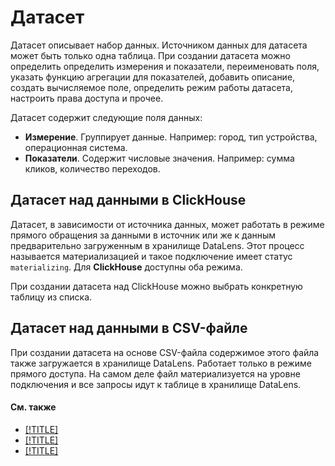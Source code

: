 # Датасет

Датасет описывает набор данных. Источником данных для датасета может быть только одна таблица.
При создании датасета можно определить определить измерения и показатели, переименовать поля, указать функцию агрегации для показателей, добавить описание, создать вычисляемое поле, определить режим работы датасета, настроить права доступа и прочее.

Датасет содержит следующие поля данных:

- **Измерение**. Группирует данные. Например: город, тип устройства, операционная система.
- **Показатели**. Содержит числовые значения. Например: сумма кликов, количество переходов. 

## Датасет над данными в ClickHouse
Датасет, в зависимости от источника данных, может работать в режиме прямого обращения за данными в источник или же к данным предварительно загруженным в хранилище DataLens. 
Этот процесс называется материализацией и такое подключение имеет статус `materializing`.
Для **ClickHouse** доступны оба режима.

При создании датасета над ClickHouse можно выбрать конкретную таблицу из списка.

## Датасет над данными в CSV-файле

При создании датасета на основе CSV-файла содержимое этого файла также загружается в хранилище DataLens.
Работает только в режиме прямого доступа. На самом деле файл материализуется на уровне подключения и все запросы идут к таблице в хранилище DataLens.

#### См. также
- [[!TITLE]](../operations/dataset/create.md)
- [[!TITLE]](../operations/dataset/configure.md)
- [[!TITLE]](../operations/field/create.md)